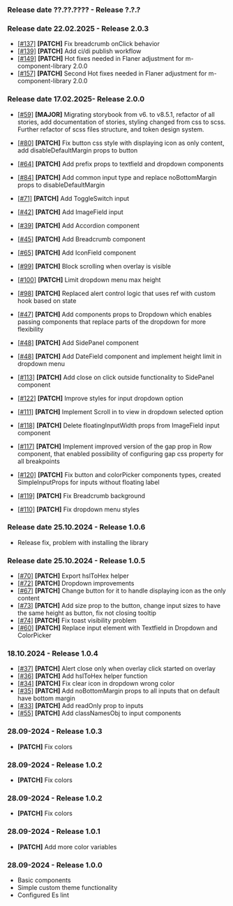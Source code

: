 ### Release date ??.??.???? - Release ?.?.?

### Release date 22.02.2025 - Release 2.0.3

- [[#137]](https://github.com/Marcin-Migdal/m-component-library/issues/137) **[PATCH]** Fix breadcrumb onClick behavior
- [[#139]](https://github.com/Marcin-Migdal/m-component-library/issues/139) **[PATCH]** Add ci/di publish workflow
- [[#149]](https://github.com/Marcin-Migdal/m-component-library/issues/149) **[PATCH]** Hot fixes needed in Flaner adjustment for m-component-library 2.0.0
- [[#157]](https://github.com/Marcin-Migdal/m-component-library/issues/157) **[PATCH]** Second Hot fixes needed in Flaner adjustment for m-component-library 2.0.0

### Release date 17.02.2025- Release 2.0.0

- [[#59]](https://github.com/Marcin-Migdal/m-component-library/issues/59) **[MAJOR]** Migrating storybook from v6. to v8.5.1, refactor of all stories, add documentation of stories, styling changed from css to scss. Further refactor of scss files structure, and token design system.

- [[#80]](https://github.com/Marcin-Migdal/m-component-library/issues/80) **[PATCH]** Fix button css style with displaying icon as only content, add disableDefaultMargin props to button
- [[#64]](https://github.com/Marcin-Migdal/m-component-library/issues/64) **[PATCH]** Add prefix props to textfield and dropdown components
- [[#84]](https://github.com/Marcin-Migdal/m-component-library/issues/84) **[PATCH]** Add common input type and replace noBottomMargin props to disableDefaultMargin
- [[#71]](https://github.com/Marcin-Migdal/m-component-library/issues/71) **[PATCH]** Add ToggleSwitch input
- [[#42]](https://github.com/Marcin-Migdal/m-component-library/issues/42) **[PATCH]** Add ImageField input
- [[#39]](https://github.com/Marcin-Migdal/m-component-library/issues/39) **[PATCH]** Add Accordion component
- [[#45]](https://github.com/Marcin-Migdal/m-component-library/issues/45) **[PATCH]** Add Breadcrumb component
- [[#65]](https://github.com/Marcin-Migdal/m-component-library/issues/65) **[PATCH]** Add IconField component
- [[#99]](https://github.com/Marcin-Migdal/m-component-library/issues/99) **[PATCH]** Block scrolling when overlay is visible
- [[#100]](https://github.com/Marcin-Migdal/m-component-library/issues/100) **[PATCH]** Limit dropdown menu max height
- [[#98]](https://github.com/Marcin-Migdal/m-component-library/issues/98) **[PATCH]** Replaced alert control logic that uses ref with custom hook based on state
- [[#47]](https://github.com/Marcin-Migdal/m-component-library/issues/47) **[PATCH]** Add components props to Dropdown which enables passing components that replace parts of the dropdown for more flexibility
- [[#48]](https://github.com/Marcin-Migdal/m-component-library/issues/48) **[PATCH]** Add SidePanel component
- [[#48]](https://github.com/Marcin-Migdal/m-component-library/issues/48) **[PATCH]** Add DateField component and implement height limit in dropdown menu
- [[#113]](https://github.com/Marcin-Migdal/m-component-library/issues/113) **[PATCH]** Add close on click outside functionality to SidePanel component
- [[#122]](https://github.com/Marcin-Migdal/m-component-library/issues/122) **[PATCH]** Improve styles for input dropdown option
- [[#111]](https://github.com/Marcin-Migdal/m-component-library/issues/111) **[PATCH]** Implement Scroll in to view in dropdown selected option
- [[#118]](https://github.com/Marcin-Migdal/m-component-library/issues/118) **[PATCH]** Delete floatingInputWidth props from ImageField input component
- [[#117]](https://github.com/Marcin-Migdal/m-component-library/issues/117) **[PATCH]** Implement improved version of the gap prop in Row component, that enabled possibility of configuring gap css property for all breakpoints
- [[#120]](https://github.com/Marcin-Migdal/m-component-library/issues/120) **[PATCH]** Fix button and colorPicker components types, created SimpleInputProps for inputs without floating label
- [[#119]](https://github.com/Marcin-Migdal/m-component-library/issues/119) **[PATCH]** Fix Breadcrumb background
- [[#110]](https://github.com/Marcin-Migdal/m-component-library/issues/110) **[PATCH]** Fix dropdown menu styles

### Release date 25.10.2024 - Release 1.0.6

- Release fix, problem with installing the library

### Release date 25.10.2024 - Release 1.0.5

- [[#70]](https://github.com/Marcin-Migdal/m-component-library/issues/70) **[PATCH]** Export hslToHex helper
- [[#72]](https://github.com/Marcin-Migdal/m-component-library/issues/72) **[PATCH]** Dropdown improvements
- [[#67]](https://github.com/Marcin-Migdal/m-component-library/issues/67) **[PATCH]** Change button for it to handle displaying icon as the only content
- [[#73]](https://github.com/Marcin-Migdal/m-component-library/issues/73) **[PATCH]** Add size prop to the button, change input sizes to have the same height as button, fix not closing tooltip
- [[#74]](https://github.com/Marcin-Migdal/m-component-library/issues/74) **[PATCH]** Fix toast visibility problem
- [[#60]](https://github.com/Marcin-Migdal/m-component-library/issues/60) **[PATCH]** Replace input element with Textfield in Dropdown and ColorPicker

### 18.10.2024 - Release 1.0.4

- [[#37]](https://github.com/Marcin-Migdal/m-component-library/issues/37) **[PATCH]** Alert close only when overlay click started on overlay
- [[#36]](https://github.com/Marcin-Migdal/m-component-library/issues/36) **[PATCH]** Add hslToHex helper function
- [[#34]](https://github.com/Marcin-Migdal/m-component-library/issues/34) **[PATCH]** Fix clear icon in dropdown wrong color
- [[#35]](https://github.com/Marcin-Migdal/m-component-library/issues/35) **[PATCH]** Add noBottomMargin props to all inputs that on default have bottom margin
- [[#33]](https://github.com/Marcin-Migdal/m-component-library/issues/33) **[PATCH]** Add readOnly prop to inputs
- [[#55]](https://github.com/Marcin-Migdal/m-component-library/issues/55) **[PATCH]** Add classNamesObj to input components

### 28.09-2024 - Release 1.0.3

- **[PATCH]** Fix colors

### 28.09-2024 - Release 1.0.2

- **[PATCH]** Fix colors

### 28.09-2024 - Release 1.0.2

- **[PATCH]** Fix colors

### 28.09-2024 - Release 1.0.1

- **[PATCH]** Add more color variables

### 28.09-2024 - Release 1.0.0

- Basic components
- Simple custom theme functionality
- Configured Es lint
